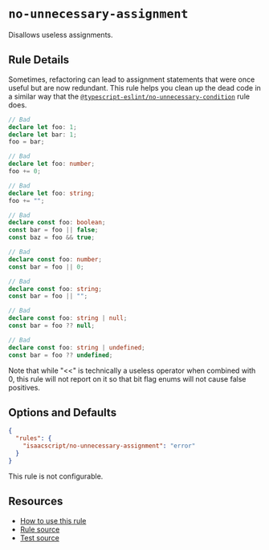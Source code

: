 # `no-unnecessary-assignment`

Disallows useless assignments.

## Rule Details

Sometimes, refactoring can lead to assignment statements that were once useful but are now redundant. This rule helps you clean up the dead code in a similar way that the [`@typescript-eslint/no-unnecessary-condition`](https://typescript-eslint.io/rules/no-unnecessary-condition/) rule does.

```ts
// Bad
declare let foo: 1;
declare let bar: 1;
foo = bar;

// Bad
declare let foo: number;
foo += 0;

// Bad
declare let foo: string;
foo += "";

// Bad
declare const foo: boolean;
const bar = foo || false;
const baz = foo && true;

// Bad
declare const foo: number;
const bar = foo || 0;

// Bad
declare const foo: string;
const bar = foo || "";

// Bad
declare const foo: string | null;
const bar = foo ?? null;

// Bad
declare const foo: string | undefined;
const bar = foo ?? undefined;
```

Note that while "<<" is technically a useless operator when combined with 0, this rule will not report on it so that bit flag enums will not cause false positives.

## Options and Defaults

```json
{
  "rules": {
    "isaacscript/no-unnecessary-assignment": "error"
  }
}
```

This rule is not configurable.

## Resources

- [How to use this rule](../README.md#install--usage)
- [Rule source](../../src/rules/no-unnecessary-assignment.ts)
- [Test source](../../tests/rules/no-unnecessary-assignment.test.ts)

